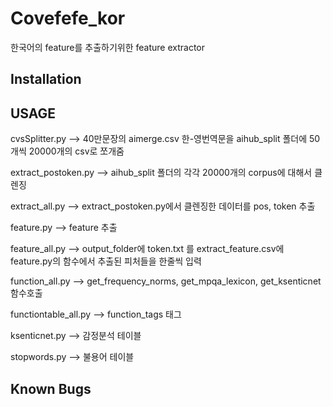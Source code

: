 # Covefefe_kor
한국어의 feature를 추출하기위한 feature extractor

## Installation

## USAGE
cvsSplitter.py --> 40만문장의 aimerge.csv 한-영번역문을  aihub_split 폴더에 50개씩 20000개의 csv로 쪼개줌

extract_postoken.py --> aihub_split 폴더의 각각 20000개의 corpus에 대해서 클렌징

extract_all.py -->  extract_postoken.py에서 클렌징한 데이터를 pos, token 추출

feature.py --> feature 추출

feature_all.py --> output_folder에  token.txt 를 extract_feature.csv에 feature.py의 함수에서 추출된 피처들을 한줄씩 입력

function_all.py --> get_frequency_norms, get_mpqa_lexicon, get_ksenticnet 함수호출

functiontable_all.py --> function_tags 태그

ksenticnet.py --> 감정분석 테이블

stopwords.py --> 불용어 테이블

## Known Bugs
